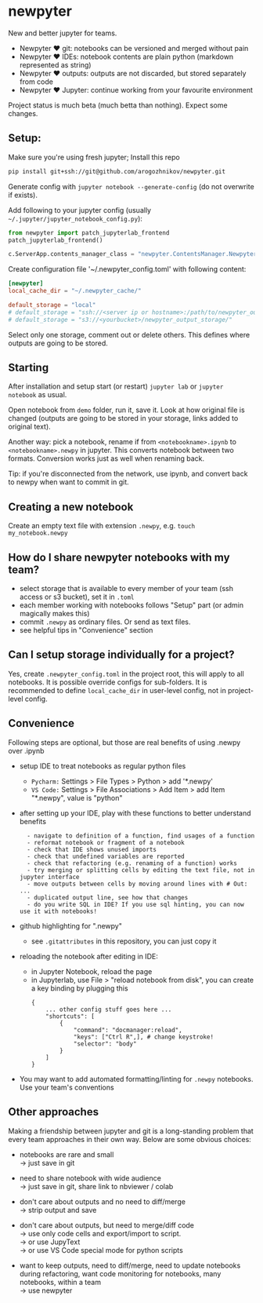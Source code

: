 # newpyter

New and better jupyter for teams. 

- Newpyter ❤️ git: notebooks can be versioned and merged without pain
- Newpyter ❤️ IDEs: notebook contents are plain python (markdown represented as string)
- Newpyter ❤️ outputs: outputs are not discarded, but stored separately from code
- Newpyter ❤️ Jupyter: continue working from your favourite environment

Project status is much beta (much betta than nothing). Expect some changes.

## Setup:

Make sure you're using fresh jupyter; Install this repo
```bash
pip install git+ssh://git@github.com/arogozhnikov/newpyter.git
```


Generate config with `jupyter notebook --generate-config` (do not overwrite if exists).

Add following to your jupyter config (usually `~/.jupyter/jupyter_notebook_config.py`):
```python
from newpyter import patch_jupyterlab_frontend
patch_jupyterlab_frontend()

c.ServerApp.contents_manager_class = "newpyter.ContentsManager.NewpyterContentsManager"
```

Create configuration file '~/.newpyter_config.toml' with following content:
```toml
[newpyter]
local_cache_dir = "~/.newpyter_cache/"

default_storage = "local"
# default_storage = "ssh://<server ip or hostname>:/path/to/newpyter_output_storage/"
# default_storage = "s3://<yourbucket>/newpyter_output_storage/"
```

Select only one storage, comment out or delete others.
This defines where outputs are going to be stored. 

## Starting

After installation and setup start (or restart) `jupyter lab` or `jupyter notebook` as usual.

Open notebook from `demo` folder, run it, save it. Look at how original file is changed 
(outputs are going to be stored in your storage, links added to original text). 

Another way: pick a notebook, rename if from `<notebookname>.ipynb` to `<notebookname>.newpy` in jupyter.
This converts notebook between two formats. Conversion works just as well when renaming back.

Tip: if you're disconnected from the network, use ipynb, and convert back to newpy when want to commit in git.


## Creating a new notebook

Create an empty text file with extension `.newpy`, e.g. `touch my_notebook.newpy`

## How do I share newpyter notebooks with my team?

- select storage that is available to every member of your team (ssh access or s3 bucket), set it in `.toml`
- each member working with notebooks follows "Setup" part (or admin magically makes this)
- commit `.newpy` as ordinary files. Or send as text files.
- see helpful tips in "Convenience" section

## Can I setup storage individually for a project?

Yes, create `.newpyter_config.toml` in the project root, this will apply to all notebooks.
It is possible override configs for sub-folders.
It is recommended to define `local_cache_dir` in user-level config, not in project-level config.

## Convenience

Following steps are optional, but those are real benefits of using .newpy over .ipynb 

- setup IDE to treat notebooks as regular python files 
  - `Pycharm:` Settings > File Types > Python > add '*.newpy'
  - `VS Code:` Settings > File Associations > Add Item > add Item "*.newpy", value is "python"

- after setting up your IDE, play with these functions to better understand benefits
  ```
    - navigate to definition of a function, find usages of a function
    - reformat notebook or fragment of a notebook
    - check that IDE shows unused imports
    - check that undefined variables are reported  
    - check that refactoring (e.g. renaming of a function) works
    - try merging or splitting cells by editing the text file, not in jupyter interface
    - move outputs between cells by moving around lines with # Out: ...
    - duplicated output line, see how that changes
    - do you write SQL in IDE? If you use sql hinting, you can now use it with notebooks!
  ```
- github highlighting for ".newpy"
  - see `.gitattributes` in this repository, you can just copy it

- reloading the notebook after editing in IDE:
  - in Jupyter Notebook, reload the page
  - in Jupyterlab, use File > "reload notebook from disk", you can create a key binding by plugging this 
    ```
    {
        ... other config stuff goes here ...
        "shortcuts": [
            {
                "command": "docmanager:reload",
                "keys": ["Ctrl R",], # change keystroke!
                "selector": "body"
            }
        ]
    }
    ```

- You may want to add automated formatting/linting for `.newpy` notebooks.
  Use your team's conventions


## Other approaches

Making a friendship between jupyter and git is a long-standing problem that every team approaches in their own way. 
Below are some obvious choices:

- notebooks are rare and small <br /> → just save in git
- need to share notebook with wide audience <br /> → just save in git, share link to nbviewer / colab
- don't care about outputs and no need to diff/merge <br /> → strip output and save
- don't care about outputs, but need to merge/diff code 
  <br /> → use only code cells and export/import to script. 
  <br /> →  or use JupyText
  <br /> →  or use VS Code special mode for python scripts
  
- want to keep outputs, need to diff/merge, need to update notebooks during refactoring, want code monitoring for notebooks, many notebooks, within a team
  <br /> → use newpyter 